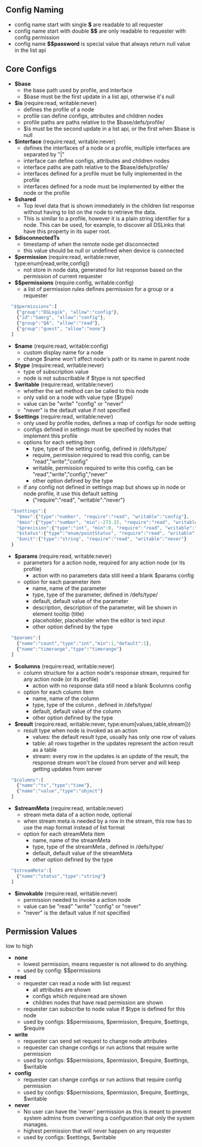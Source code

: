 ## Config Naming
 - config name start with single **$** are readable to all requester 
 - config name start with double **$$** are only readable to requester with config permission
 - config name **$$password** is special value that always return null value in the list api

## Core Configs
 - **$base**
   - the base path used by profile, and interface
   - $base must be the first update in a list api, otherwise it's null
 - **$is** (require:read, writable:never)
   - defines the profile of a node
   - profile can define configs, attributes and children nodes
   - profile paths are paths relative to the $base/defs/profile/
   - $is must be the second update in a list api, or the first when $base is null
 - **$interface** (require:read, writable:never)
   - defines the interfaces of a node or a profile, multiple interfaces are separated by "|"
   - interface can define configs, attributes and children nodes
   - interface paths are path relative to the $base/defs/profile/
   - interfaces defined for a profile must be fully implemented in the profile
   - interfaces defined for a node must be implemented by either the node or the profile
 - **$shared**
   - Top level data that is shown immediately in the children list response without having to list on the node to retrieve the data.
   - This is similar to a profile, however it is a plain string identifier for a node. This can be used, for example, to discover all DSLinks that have this property in its super root.
 - **$disconnectedTs**
   - timestamp of when the remote node get disconnected
   - this value should be null or undefined when device is connected
 - **$permission** (require:read, writable:never, type:enum[read,write,config])
   - not store in node data, generated for list response based on the permission of current requester
 - **$$permissions** (require:config, writable:config)
   - a list of permission rules defines permission for a group or a requester
```javascript
  "$$permissions":[
    {"group":"DGLogik", "allow":"config"},
    {"id":"Samrg", "allow":"config"},
    {"group":"QA", "allow":"read"},
    {"group":"guest", "allow":"none"}
  ]
```
 - **$name** (require:read, writable:config)
   - custom display name for a node
   - change $name won't affect node's path or its name in parent node
 - **$type** (require:read, writable:never)
   - type of subscription value
   - node is not subscribable if $type is not specified
 - **$writable** (require:read, writable:never)
   - whether the set method can be called to this node
   - only valid on a node with value type ($type)
   - value can be "write" "config" or "never"
   - "never" is the default value if not specified
 - **$settings** (require:read, writable:never)
   - only used by profile nodes, defines a map of configs for node setting
   - configs defined in settings must be specified by nodes that implement this profile
   - options for each setting item
     - type, type of the setting config, defined in /defs/type/
     - require, permission required to read this config, can be "read","write","config"
     - writable, permission required to write this config, can be "read","write","config","never"
     - other option defined by the type
   - if any config not defined in settings map but shows up in node or node profile, it use this default setting
     - {"require":"read", "writable":"never"}
```javascript
  "$settings":{
    "$max":{"type":"number", "require":"read", "writable":"config"},
    "$min":{"type":"number", "min":-273.15, "require":"read", "writable":"config"},
    "$precision":{"type":"int", "min":0, "require":"read", "writable":"never"},
    "$status":{"type":"enum/pointStatus", "require":"read", "writable":"never"},
    "$unit":{"type":"string", "require":"read", "writable":"never"}
  }
```
 - **$params** (require:read, writable:never)
   - parameters for a action node, required for any action node (or its profile)
     - action with no parameters data still need a blank $params config
   - option for each parameter item
     - name, name of the parameter
     - type, type of the parameter, defined in /defs/type/
     - default, default value of the parameter
     - description, description of the parameter, will be shown in element tooltip (title)
     - placeholder, placeholder when the editor is text input
     - other option defined by the type
```javascript
  "$params":[
    {"name":"count","type":"int","min":1,"default":1},
    {"name":"timerange","type":"timerange"}
  ]
```
 - **$columns** (require:read, writable:never)
   - column structure for a action node's response stream, required for any action node (or its profile)
     - action with no response data still need a blank $columns config
   - option for each column item
     - name, name of the column 
     - type, type of the column , defined in /defs/type/
     - default, default value of the column
     - other option defined by the type
 - **$result** (require:read, writable:never, type:enum[values,table,stream]))
   - result type when node is invoked as an action
     - values: the default result type, usually has only one row of values
     - table: all rows together in the updates represent the action result as a table
     - stream: every row in the updates is an update of the result, the response stream won't be closed from server and will keep getting updates from server

```javascript
  "$columns":[
    {"name":"ts","type":"time"},
    {"name":"value","type":"object"}
  ]
```
 - **$streamMeta** (require:read, writable:never)
   - stream meta data of a action node, optional
   - when stream meta is needed by a row in the stream, this row has to use the map format instead of list format
   - option for each streamMeta item
     - name, name of the streamMeta 
     - type, type of the streamMeta , defined in /defs/type/
     - default, default value of the streamMeta 
     - other option defined by the type
```javascript
  "$streamMeta":[
    {"name":"status","type":"string"}
  ]
```
 - **$invokable** (require:read, writable:never)
    - permission needed to invoke a action node
    - value can be "read" "write" "config" or "never"
    - "never" is the default value if not specified

## Permission Values
low to high
 - **none**
   - lowest permission, means requester is not allowed to do anything.
   - used by config: $$permissions
 - **read**
   - requester can read a node with list request
     - all attributes are shown
     - configs which require:read are shown
     - children nodes that have read permission are shown
   - requester can subscribe to node value if $type is defined for this node
   - used by configs: $$permissions, $permission, $require, $settings, $require
 - **write**
   - requester can send set request to change node attributes
   - requester can change configs or run actions that require write permission
   - used by configs: $$permissions, $permission, $require, $settings, $writable
 - **config**
   - requester can change configs or run actions that require config permission
   - used by configs: $$permissions, $permission, $require, $settings, $writable
 - **never**
   - No user can have the 'never' permission as this is meant to prevent system admins from overwriting
a configuration that only the system manages.
   - highest permission that will never happen on any requester
   - used by configs: $settings, $writable